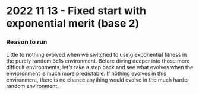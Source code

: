 # 2022 11 13 - Fixed start with exponential merit (base 2)

### Reason to run

Little to nothing evolved when we switched to using exponential fitness in the purely random 3c1s environment. 
Before diving deeper into those more difficult environments, let's take a step back and see what evolves when the envioronment is much more predictable.
If nothing evolves in this environment, there is no chance anything would evolve in the much harder random environment. 
